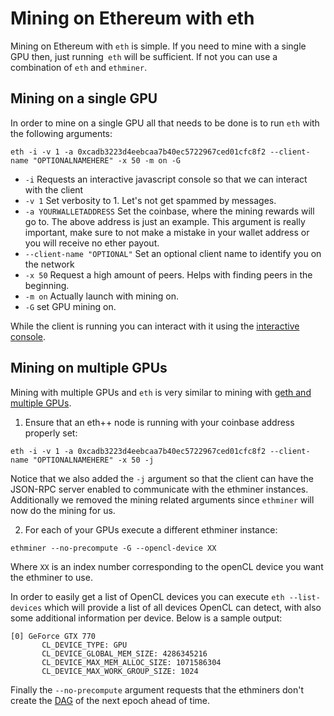 # Mining on Ethereum with eth

Mining on Ethereum with `eth` is simple. If you need to mine with a single GPU then, just running` eth` will be sufficient. If not you can use a combination of `eth` and `ethminer`.

## Mining on a single GPU

In order to mine on a single GPU all that needs to be done is to run `eth` with the following arguments:

```
eth -i -v 1 -a 0xcadb3223d4eebcaa7b40ec5722967ced01cfc8f2 --client-name "OPTIONALNAMEHERE" -x 50 -m on -G
```

- `-i` Requests an interactive javascript console so that we can interact with the client
- `-v 1` Set verbosity to 1. Let's not get spammed by messages.
- `-a YOURWALLETADDRESS` Set the coinbase, where the mining rewards will go to. The above address is just an example. This argument is really important, make sure to not make a mistake in your wallet address or you will receive no ether payout.
- `--client-name "OPTIONAL"` Set an optional client name to identify you on the network
- `-x 50` Request a high amount of peers. Helps with finding peers in the beginning.
- `-m on` Actually launch with mining on.
- `-G` set GPU mining on.

While the client is running you can interact with it using the [interactive console](interactive_console.md).

## Mining on multiple GPUs

Mining with multiple GPUs and `eth` is very similar to mining with [geth and multiple GPUs](http://ethereum.gitbooks.io/frontier-guide/content/gpu.html#gpu-mining-with-ethminer). 

1. Ensure that an eth++ node is running with your coinbase address properly set:
 ```
 eth -i -v 1 -a 0xcadb3223d4eebcaa7b40ec5722967ced01cfc8f2 --client-name "OPTIONALNAMEHERE" -x 50 -j
 ```
 Notice that we also added the `-j` argument so that the client can have the JSON-RPC server enabled to communicate with the ethminer instances. Additionally we removed the mining related arguments since `ethminer` will now do the mining for us.
 
2. For each of your GPUs execute a different ethminer instance:
 ```
 ethminer --no-precompute -G --opencl-device XX  
 ```
 Where `XX` is an index number corresponding to the openCL device you want the ethminer to use. 
 
 In order to easily get a list of OpenCL devices you can execute `eth --list-devices` which will
provide a list of all devices OpenCL can detect, with also some additional information per device. Below is a sample output:
 ```
 [0] GeForce GTX 770
        CL_DEVICE_TYPE: GPU
        CL_DEVICE_GLOBAL_MEM_SIZE: 4286345216
        CL_DEVICE_MAX_MEM_ALLOC_SIZE: 1071586304
        CL_DEVICE_MAX_WORK_GROUP_SIZE: 1024

 ```
 Finally the `--no-precompute` argument requests that the ethminers don't create the [DAG](https://github.com/ethereum/wiki/wiki/Ethash-DAG) of the next epoch ahead of time.